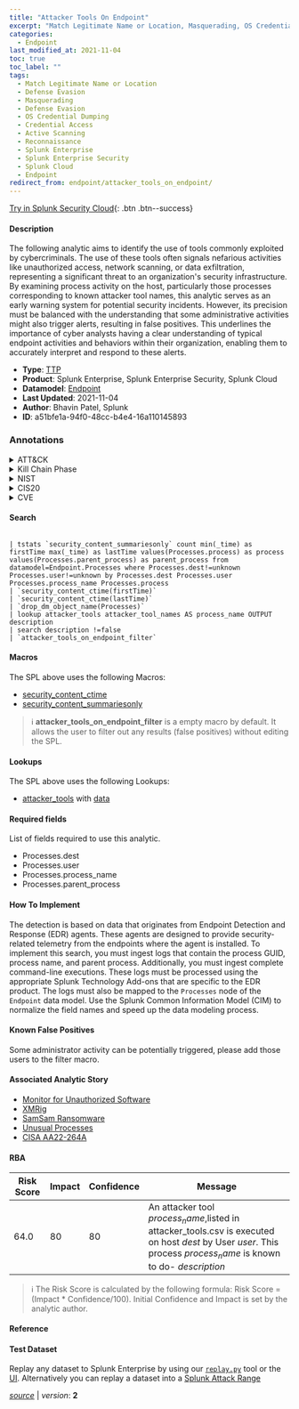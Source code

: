 ```yaml
---
title: "Attacker Tools On Endpoint"
excerpt: "Match Legitimate Name or Location, Masquerading, OS Credential Dumping, Active Scanning"
categories:
  - Endpoint
last_modified_at: 2021-11-04
toc: true
toc_label: ""
tags:
  - Match Legitimate Name or Location
  - Defense Evasion
  - Masquerading
  - Defense Evasion
  - OS Credential Dumping
  - Credential Access
  - Active Scanning
  - Reconnaissance
  - Splunk Enterprise
  - Splunk Enterprise Security
  - Splunk Cloud
  - Endpoint
redirect_from: endpoint/attacker_tools_on_endpoint/
---
```




[Try in Splunk Security Cloud](https://www.splunk.com/en_us/cyber-security.html){: .btn .btn--success}

#### Description

The following analytic aims to identify the use of tools commonly exploited by cybercriminals. The use of these tools often signals nefarious activities like unauthorized access, network scanning, or data exfiltration, representing a significant threat to an organization&#39;s security infrastructure. By examining process activity on the host, particularly those processes corresponding to known attacker tool names, this analytic serves as an early warning system for potential security incidents. However, its precision must be balanced with the understanding that some administrative activities might also trigger alerts, resulting in false positives. This underlines the importance of cyber analysts having a clear understanding of typical endpoint activities and behaviors within their organization, enabling them to accurately interpret and respond to these alerts.

- **Type**: [TTP](https://github.com/splunk/security_content/wiki/Detection-Analytic-Types)
- **Product**: Splunk Enterprise, Splunk Enterprise Security, Splunk Cloud
- **Datamodel**: [Endpoint](https://docs.splunk.com/Documentation/CIM/latest/User/Endpoint)
- **Last Updated**: 2021-11-04
- **Author**: Bhavin Patel, Splunk
- **ID**: a51bfe1a-94f0-48cc-b4e4-16a110145893

### Annotations
<details>
  <summary>ATT&CK</summary>

<div markdown="1">

#### [ATT&CK](https://attack.mitre.org/)

| ID          | Technique   | Tactic         |
| ----------- | ----------- |--------------- |
| [T1036.005](https://attack.mitre.org/techniques/T1036/005/) | Match Legitimate Name or Location | Defense Evasion |

| [T1036](https://attack.mitre.org/techniques/T1036/) | Masquerading | Defense Evasion |

| [T1003](https://attack.mitre.org/techniques/T1003/) | OS Credential Dumping | Credential Access |

| [T1595](https://attack.mitre.org/techniques/T1595/) | Active Scanning | Reconnaissance |

</div>
</details>


<details>
  <summary>Kill Chain Phase</summary>

<div markdown="1">

* Exploitation
* Reconnaissance


</div>
</details>


<details>
  <summary>NIST</summary>

<div markdown="1">

* DE.CM



</div>
</details>

<details>
  <summary>CIS20</summary>

<div markdown="1">

* CIS 10



</div>
</details>

<details>
  <summary>CVE</summary>

<div markdown="1">


</div>
</details>


#### Search

```

| tstats `security_content_summariesonly` count min(_time) as firstTime max(_time) as lastTime values(Processes.process) as process values(Processes.parent_process) as parent_process from datamodel=Endpoint.Processes where Processes.dest!=unknown Processes.user!=unknown by Processes.dest Processes.user Processes.process_name Processes.process 
| `security_content_ctime(firstTime)` 
| `security_content_ctime(lastTime)` 
| `drop_dm_object_name(Processes)` 
| lookup attacker_tools attacker_tool_names AS process_name OUTPUT description 
| search description !=false
| `attacker_tools_on_endpoint_filter`
```

#### Macros
The SPL above uses the following Macros:
* [security_content_ctime](https://github.com/splunk/security_content/blob/develop/macros/security_content_ctime.yml)
* [security_content_summariesonly](https://github.com/splunk/security_content/blob/develop/macros/security_content_summariesonly.yml)

> :information_source:
> **attacker_tools_on_endpoint_filter** is a empty macro by default. It allows the user to filter out any results (false positives) without editing the SPL.

#### Lookups
The SPL above uses the following Lookups:

* [attacker_tools](https://github.com/splunk/security_content/blob/develop/lookups/attacker_tools.yml) with [data](https://github.com/splunk/security_content/tree/develop/lookups/attacker_tools.csv)



#### Required fields
List of fields required to use this analytic.
* Processes.dest
* Processes.user
* Processes.process_name
* Processes.parent_process



#### How To Implement
The detection is based on data that originates from Endpoint Detection and Response (EDR) agents. These agents are designed to provide security-related telemetry from the endpoints where the agent is installed. To implement this search, you must ingest logs that contain the process GUID, process name, and parent process. Additionally, you must ingest complete command-line executions. These logs must be processed using the appropriate Splunk Technology Add-ons that are specific to the EDR product. The logs must also be mapped to the `Processes` node of the `Endpoint` data model. Use the Splunk Common Information Model (CIM) to normalize the field names and speed up the data modeling process.
#### Known False Positives
Some administrator activity can be potentially triggered, please add those users to the filter macro.

#### Associated Analytic Story
* [Monitor for Unauthorized Software](/stories/monitor_for_unauthorized_software)
* [XMRig](/stories/xmrig)
* [SamSam Ransomware](/stories/samsam_ransomware)
* [Unusual Processes](/stories/unusual_processes)
* [CISA AA22-264A](/stories/cisa_aa22-264a)




#### RBA

| Risk Score  | Impact      | Confidence   | Message      |
| ----------- | ----------- |--------------|--------------|
| 64.0 | 80 | 80 | An attacker tool $process_name$,listed in attacker_tools.csv is executed on host $dest$ by User $user$. This process $process_name$ is known to do- $description$ |


> :information_source:
> The Risk Score is calculated by the following formula: Risk Score = (Impact * Confidence/100). Initial Confidence and Impact is set by the analytic author.


#### Reference


#### Test Dataset
Replay any dataset to Splunk Enterprise by using our [`replay.py`](https://github.com/splunk/attack_data#using-replaypy) tool or the [UI](https://github.com/splunk/attack_data#using-ui).
Alternatively you can replay a dataset into a [Splunk Attack Range](https://github.com/splunk/attack_range#replay-dumps-into-attack-range-splunk-server)




[*source*](https://github.com/splunk/security_content/tree/develop/detections/endpoint/attacker_tools_on_endpoint.yml) \| *version*: **2**